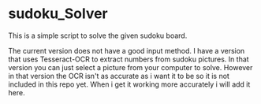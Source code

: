 # sudoku_Solver


This is a simple script to solve the given sudoku board. 

The current version does not have a good input method. I have a version that uses Tesseract-OCR to extract numbers from sudoku pictures. In that version you can just select a picture from your computer to solve. However in that version the OCR isn't as accurate as i want it to be so it is not included in this repo yet. When i get it working more accurately i will add it here.
